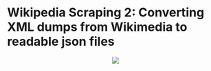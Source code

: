 # Wikipedia Scraping 2: Converting XML dumps from Wikimedia to readable json files

<p align='center'>
<img src="https://github.com/SwamiKannan/Extracting-categories-in-Wikidumps/blob/main/images/objective.png">
</p>
